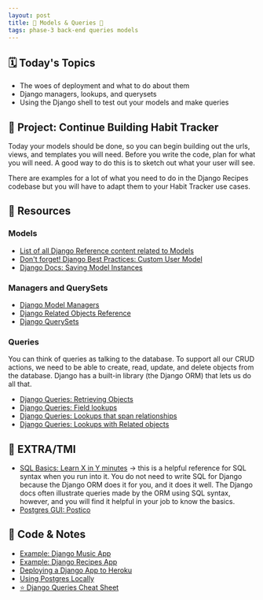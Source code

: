 ```yaml
---
layout: post
title: 🐻 Models & Queries 🐻
tags: phase-3 back-end queries models
---
```


## 🗓️ Today's Topics

- The woes of deployment and what to do about them
- Django managers, lookups, and querysets
- Using the Django shell to test out your models and make queries

## 🎯 Project: Continue Building Habit Tracker

Today your models should be done, so you can begin building out the urls, views, and templates you will need. Before you write the code, plan for what you will need. A good way to do this is to sketch out what your user will see.

There are examples for a lot of what you need to do in the Django Recipes codebase but you will have to adapt them to your Habit Tracker use cases.

## 🔖 Resources

### Models

- [List of all Django Reference content related to Models](https://docs.djangoproject.com/en/3.2/ref/models/)
- [Don't forget! Django Best Practices: Custom User Model](https://learndjango.com/tutorials/django-custom-user-model)
- [Django Docs: Saving Model Instances](https://docs.djangoproject.com/en/3.2/ref/models/instances/#saving-objects)

### Managers and QuerySets

- [Django Model Managers](https://docs.djangoproject.com/en/4.0/topics/db/managers)
- [Django Related Objects Reference](https://docs.djangoproject.com/en/4.0/ref/models/relations/#related-objects-reference)
- [Django QuerySets](https://docs.djangoproject.com/en/4.0/topics/db/queries/#retrieving-objects)

### Queries

You can think of queries as talking to the database. To support all our CRUD actions, we need to be able to create, read, update, and delete objects from the database. Django has a built-in library (the Django ORM) that lets us do all that.

- [Django Queries: Retrieving Objects](https://docs.djangoproject.com/en/4.0/topics/db/queries/#retrieving-objects)
- [Django Queries: Field lookups](https://docs.djangoproject.com/en/4.0/topics/db/queries/#field-lookups)
- [Django Queries: Lookups that span relationships](https://docs.djangoproject.com/en/4.0/topics/db/queries/#lookups-that-span-relationships)
- [Django Queries: Lookups with Related objects](https://docs.djangoproject.com/en/4.0/topics/db/queries/#related-objects)

## 🌟 EXTRA/TMI

- [SQL Basics: Learn X in Y minutes](https://learnxinyminutes.com/docs/sql/) -> this is a helpful reference for SQL syntax when you run into it. You do not need to write SQL for Django because the Django ORM does it for you, and it does it well. The Django docs often illustrate queries made by the ORM using SQL syntax, however, and you will find it helpful in your job to know the basics.
- [Postgres GUI: Postico](https://eggerapps.at/postico/)

## 🦉 Code & Notes

- [Example: Django Music App](https://github.com/Momentum-Team-13/example-django-music)
- [Example: Django Recipes App](https://github.com/Momentum-Team-13/example-django-recipes)
- [Deploying a Django App to Heroku](https://momentumlearn.notion.site/Deploying-a-Django-App-to-Heroku-81488333c03445539bfc7eb3c1691ed0)
- [Using Postgres Locally](https://momentumlearn.notion.site/Using-Postgres-Locally-6d24cd1ea8854eabb875023d6696fba9)
- [⭐ Django Queries Cheat Sheet](https://github.com/Momentum-Team-13/notes/blob/main/django-queries.md)
